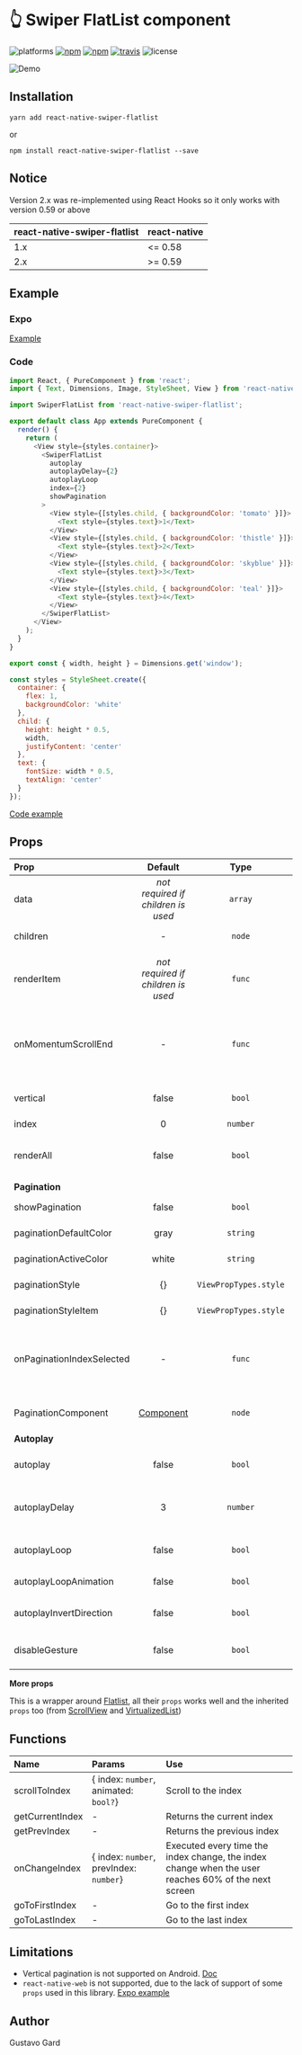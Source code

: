 # :point_up_2: Swiper FlatList component

![platforms](https://img.shields.io/badge/platforms-Android%20|%20iOS-brightgreen.svg)
[![npm](https://img.shields.io/npm/v/react-native-swiper-flatlist.svg)](https://www.npmjs.com/package/react-native-swiper-flatlist)
[![npm](https://img.shields.io/npm/dm/react-native-swiper-flatlist.svg)](https://www.npmjs.com/package/react-native-swiper-flatlist)
[![travis](https://travis-ci.org/gusgard/react-native-swiper-flatlist.svg?branch=master)](https://travis-ci.org/gusgard/react-native-swiper-flatlist)
![license](https://img.shields.io/npm/l/react-native-swiper-flatlist.svg)

![Demo](https://raw.githubusercontent.com/gusgard/react-native-swiper-flatlist/master/demo.gif)

## Installation

```
yarn add react-native-swiper-flatlist
```

or

```
npm install react-native-swiper-flatlist --save
```


## Notice 

Version 2.x was re-implemented using React Hooks so it only works with version 0.59 or above

| react-native-swiper-flatlist | react-native |
| ---------------------------- | ------------ |
| 1.x                          | <= 0.58      |
| 2.x                          | >= 0.59      |

## Example

### Expo

[Example](https://snack.expo.io/@gusgard/react-native-swiper-flatlist)

### Code

```js
import React, { PureComponent } from 'react';
import { Text, Dimensions, Image, StyleSheet, View } from 'react-native';

import SwiperFlatList from 'react-native-swiper-flatlist';

export default class App extends PureComponent {
  render() {
    return (
      <View style={styles.container}>
        <SwiperFlatList
          autoplay
          autoplayDelay={2}
          autoplayLoop
          index={2}
          showPagination
        >
          <View style={[styles.child, { backgroundColor: 'tomato' }]}>
            <Text style={styles.text}>1</Text>
          </View>
          <View style={[styles.child, { backgroundColor: 'thistle' }]}>
            <Text style={styles.text}>2</Text>
          </View>
          <View style={[styles.child, { backgroundColor: 'skyblue' }]}>
            <Text style={styles.text}>3</Text>
          </View>
          <View style={[styles.child, { backgroundColor: 'teal' }]}>
            <Text style={styles.text}>4</Text>
          </View>
        </SwiperFlatList>
      </View>
    );
  }
}

export const { width, height } = Dimensions.get('window');

const styles = StyleSheet.create({
  container: {
    flex: 1,
    backgroundColor: 'white'
  },
  child: {
    height: height * 0.5,
    width,
    justifyContent: 'center'
  },
  text: {
    fontSize: width * 0.5,
    textAlign: 'center'
  }
});
```

[Code example](./example/README.md)


## Props

| Prop                      |                      Default                      |         Type          | Description                                                          |
| :------------------------ | :-----------------------------------------------: | :-------------------: | :------------------------------------------------------------------- |
| data                      |        _not required if children is used_         |        `array`        | Data to use in renderItem                                            |
| children                  |                         -                         |        `node`         | Children elements                                                    |
| renderItem                |        _not required if children is used_         |        `func`         | Takes an item from data and renders it into the list                 |
| onMomentumScrollEnd       |                         -                         |        `func`         | Called after scroll end and the first parameter is the current index |
| vertical                  |                       false                       |        `bool`         | Show vertical swiper                                                 |
| index                     |                         0                         |       `number`        | Index to start                                                       |
| renderAll                 |                       false                       |        `bool`         | Render all the items before display it                               |
| **Pagination**            |
| showPagination            |                       false                       |        `bool`         | Show pagination                                                      |
| paginationDefaultColor    |                       gray                        |       `string`        | Pagination color                                                     |
| paginationActiveColor     |                       white                       |       `string`        | Pagination color                                                     |
| paginationStyle           |                        {}                         | `ViewPropTypes.style` | Style object for container                                           |
| paginationStyleItem       |                        {}                         | `ViewPropTypes.style` | Style object for item (dot)                                          |
| onPaginationIndexSelected |                         -                         |        `func`         | Called after scroll to item when pagination index selected           |
| PaginationComponent       | [Component](./src/components/Pagination/index.js) |        `node`         | Overwrite Pagination component                                       |
| **Autoplay**              |
| autoplay                  |                       false                       |        `bool`         | Change index automatically                                           |
| autoplayDelay             |                         3                         |       `number`        | Delay between every page in seconds                                  |
| autoplayLoop              |                       false                       |        `bool`         | Continue playing after reach end                                     |
| autoplayLoopAnimation     |                       false                       |        `bool`         | Enable loop animation                                                |
| autoplayInvertDirection   |                       false                       |        `bool`         | Invert auto play direction                                           |
| disableGesture            |                       false                       |        `bool`         | Disable swipe gesture                                                |

**More props**

This is a wrapper around [Flatlist](http://facebook.github.io/react-native/docs/flatlist.html#props), all their `props` works well and the inherited `props` too (from [ScrollView](http://facebook.github.io/react-native/docs/scrollview#props) and [VirtualizedList](http://facebook.github.io/react-native/docs/virtualizedlist#props))


## Functions

| Name            | Params                                  | Use                                                                                                 |
| :-------------- | :-------------------------------------- | :-------------------------------------------------------------------------------------------------- |
| scrollToIndex   | { index: `number`, animated: `bool?`}   | Scroll to the index                                                                                 |
| getCurrentIndex | -                                       | Returns the current index                                                                           |
| getPrevIndex    | -                                       | Returns the previous index                                                                          |
| onChangeIndex   | { index: `number`, prevIndex: `number`} | Executed every time the index change, the index change when the user reaches 60% of the next screen |
| goToFirstIndex  | -                                       | Go to the first index                                                                               |
| goToLastIndex   | -                                       | Go to the last index                                                                                |



## Limitations

* Vertical pagination is not supported on Android. [Doc](https://github.com/facebook/react-native/blob/a48da14800013659e115bf2b58e31aa396e678e5/Libraries/Components/ScrollView/ScrollView.js#L274)
* `react-native-web` is not supported, due to the lack of support of some `props` used in this library. [Expo example](https://snack.expo.io/@gusgard/react-native-web-example-with-swiper)

## Author

Gustavo Gard
